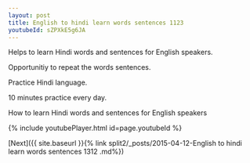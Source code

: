```yaml
---
layout: post
title: English to hindi learn words sentences 1123 
youtubeId: sZPXkE5g6JA
---
```

 
 
Helps to learn Hindi words and sentences for English speakers.

Opportunitiy to repeat the words sentences. 

Practice Hindi language. 
 
10 minutes practice every day. 
 
How to learn Hindi words and sentences for English speakers 
 
{% include youtubePlayer.html id=page.youtubeId %}
 
 
[Next]({{ site.baseurl }}{% link  split2/_posts/2015-04-12-English to hindi learn words sentences 1312 .md%})
 
